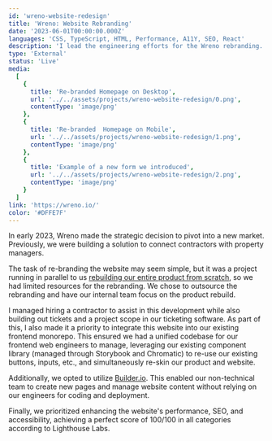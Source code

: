 ```yaml
---
id: 'wreno-website-redesign'
title: 'Wreno: Website Rebranding'
date: '2023-06-01T00:00:00.000Z'
languages: 'CSS, TypeScript, HTML, Performance, A11Y, SEO, React'
description: 'I lead the engineering efforts for the Wreno rebranding. We used this time to reduce technical debt, improve lighthouse and SEO ratings, and standardize our tech stack.'
type: 'External'
status: 'Live'
media:
  [
    {
      title: 'Re-branded Homepage on Desktop',
      url: '../../assets/projects/wreno-website-redesign/0.png',
      contentType: 'image/png'
    },
    {
      title: 'Re-branded  Homepage on Mobile',
      url: '../../assets/projects/wreno-website-redesign/1.png',
      contentType: 'image/png'
    },
    {
      title: 'Example of a new form we introduced',
      url: '../../assets/projects/wreno-website-redesign/2.png',
      contentType: 'image/png'
    }
  ]
link: 'https://wreno.io/'
color: '#DFFE7F'
---
```


In early 2023, Wreno made the strategic decision to pivot into a new market. Previously, we were building a solution to connect contractors with property managers.

The task of re-branding the website may seem simple, but it was a project running in parallel to us [rebuilding our entire product from scratch](/projects/wreno-vendorease), so we had limited resources for the rebranding. We chose to outsource the rebranding and have our internal team focus on the product rebuild.

I managed hiring a contractor to assist in this development while also building out tickets and a project scope in our ticketing software. As part of this, I also made it a priority to integrate this website into our existing frontend monorepo. This ensured we had a unified codebase for our frontend web engineers to manage, leveraging our existing component library (managed through Storybook and Chromatic) to re-use our existing buttons, inputs, etc., and simultaneously re-skin our product and website.

Additionally, we opted to utilize [Builder.io](https://builder.io). This enabled our non-technical team to create new pages and manage website content without relying on our engineers for coding and deployment.

Finally, we prioritized enhancing the website's performance, SEO, and accessibility, achieving a perfect score of 100/100 in all categories according to Lighthouse Labs.
